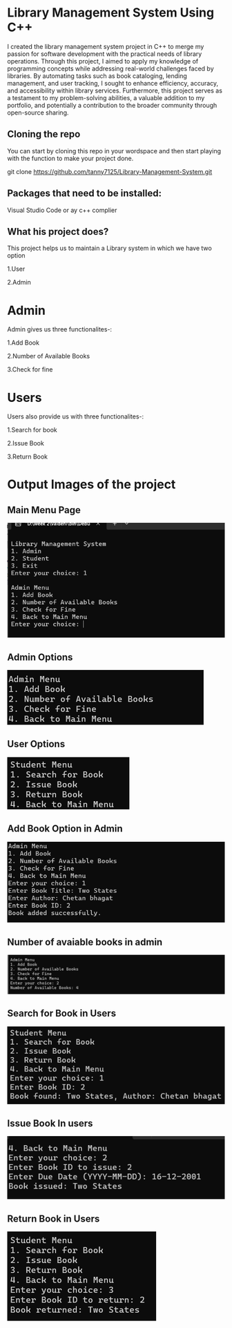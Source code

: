 # Library Management System Using C++
 I created the library management system project in C++ to merge my passion for software development with the practical needs of library operations. Through this project, I aimed to apply my knowledge of programming concepts while addressing real-world challenges faced by libraries. By automating tasks such as book cataloging, lending management, and user tracking, I sought to enhance efficiency, accuracy, and accessibility within library services. Furthermore, this project serves as a testament to my problem-solving abilities, a valuable addition to my portfolio, and potentially a contribution to the broader community through open-source sharing.
 
## Cloning the repo
You can start by cloning this repo in your wordspace and then start playing with the function to make your project done.

git clone https://github.com/tanny7125/Library-Management-System.git

## Packages that need to be installed:

Visual Studio Code or ay c++ complier

## What his project does?
This project helps us to maintain a Library system in which we have two option

1.User

2.Admin

# Admin
Admin gives us three functionalites-:

1.Add Book

2.Number of Available Books

3.Check for fine

# Users
Users also provide us with three functionalites-:

1.Search for book

2.Issue Book

3.Return Book



# Output Images of the project
## Main Menu Page
![Output image](https://github.com/tanny7125/Library-Management-System/blob/main/Output%20images/Screenshot%20(804).png?raw=true)

## Admin Options
![Output image](https://github.com/tanny7125/Library-Management-System/blob/main/Output%20images/4.png?raw=true)

## User Options
![Output image](https://github.com/tanny7125/Library-Management-System/blob/main/Output%20images/Screenshot%20(809).png?raw=true)

## Add Book Option in Admin 
![Output image](https://github.com/tanny7125/Library-Management-System/blob/main/Output%20images/5.png?raw=true)

## Number of avaiable books in admin
![Output image](https://github.com/tanny7125/Library-Management-System/blob/main/Output%20images/Screenshot%20(806).png?raw=true)

## Search for Book in Users
![Output image](https://github.com/tanny7125/Library-Management-System/blob/main/Output%20images/2.png?raw=true)

## Issue Book In users
![Output image](https://github.com/tanny7125/Library-Management-System/blob/main/Output%20images/3.png?raw=true)

## Return Book in Users
![Output image](https://github.com/tanny7125/Library-Management-System/blob/main/Output%20images/1.png?raw=true)

